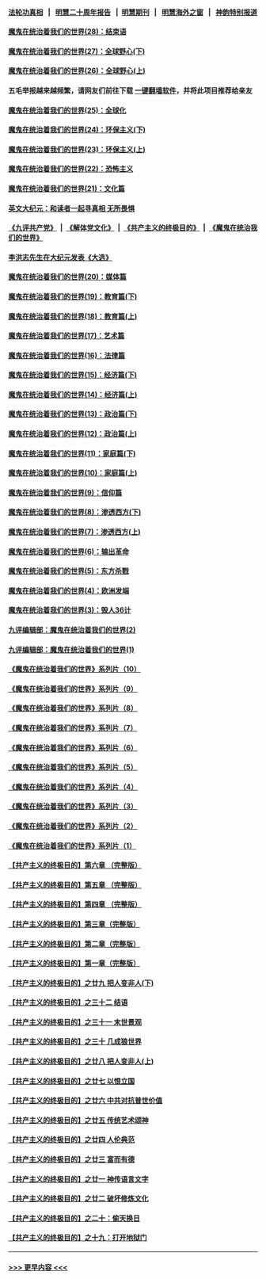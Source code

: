 #### [法轮功真相](https://github.com/gfw-breaker/truth/blob/master/README.md?t=0) &nbsp;&nbsp;|&nbsp;&nbsp; [明慧二十周年报告](https://github.com/gfw-breaker/mh-reports/blob/master/README.md?t=0) &nbsp;&nbsp;|&nbsp;&nbsp;[明慧期刊](https://github.com/gfw-breaker/mh-qikan) &nbsp;&nbsp;|&nbsp;&nbsp; [明慧海外之窗](https://github.com/gfw-breaker/mh-news/blob/master/README.md?t=0) &nbsp;&nbsp;|&nbsp;&nbsp; [神韵特别报道](https://github.com/gfw-breaker/mh-news/blob/master/shenyun.md?t=0)
#### [魔鬼在统治着我们的世界(28)：结束语](../pages/nsc422/n10936246.md?t=06110801) 
#### [魔鬼在统治着我们的世界(27)：全球野心(下)](../pages/nsc422/n10928319.md?t=06110801) 
#### [魔鬼在统治着我们的世界(26)：全球野心(上)](../pages/nsc422/n10900318.md?t=06110801) 
#### 五毛举报越来越频繁，请网友们前往下载 [一键翻墙软件](https://github.com/gfw-breaker/ssr-accounts)，并将此项目推荐给亲友
#### [魔鬼在统治着我们的世界(25)：全球化](../pages/nsc422/n10788205.md?t=06110801) 
#### [魔鬼在统治着我们的世界(24)：环保主义(下)](../pages/nsc422/n10695307.md?t=06110801) 
#### [魔鬼在统治着我们的世界(23)：环保主义(上)](../pages/nsc422/n10688613.md?t=06110801) 
#### [魔鬼在统治着我们的世界(22)：恐怖主义](../pages/nsc422/n10614727.md?t=06110801) 
#### [魔鬼在统治着我们的世界(21)：文化篇](../pages/nsc422/n10597706.md?t=06110801) 
#### [英文大纪元：和读者一起寻真相 无所畏惧](../pages/nsc422/n12542027.md?t=06110801) 
#### [《九评共产党》](https://github.com/begood0513/9ping.md/blob/master/README.md) &nbsp;|&nbsp; [《解体党文化》](../../../../jtdwh.md/blob/master/README.md)  &nbsp;|&nbsp; [《共产主义的终极目的》](../../../../gczydzjmd.md/blob/master/README.md) &nbsp;|&nbsp; [《魔鬼在统治我们的世界》](../../../../mgztzwmdsj.md/blob/master/README.md) 
#### [李洪志先生在大纪元发表《大选》](../pages/nsc422/n12534746.md?t=06110801) 
#### [魔鬼在统治着我们的世界(20)：媒体篇](../pages/nsc422/n10586579.md?t=06110801) 
#### [魔鬼在统治着我们的世界(19)：教育篇(下)](../pages/nsc422/n10564808.md?t=06110801) 
#### [魔鬼在统治着我们的世界(18)：教育篇(上)](../pages/nsc422/n10526970.md?t=06110801) 
#### [魔鬼在统治着我们的世界(17)：艺术篇](../pages/nsc422/n10499093.md?t=06110801) 
#### [魔鬼在统治着我们的世界(16)：法律篇](../pages/nsc422/n10485969.md?t=06110801) 
#### [魔鬼在统治着我们的世界(15)：经济篇(下)](../pages/nsc422/n10469975.md?t=06110801) 
#### [魔鬼在统治着我们的世界(14)：经济篇(上)](../pages/nsc422/n10457370.md?t=06110801) 
#### [魔鬼在统治着我们的世界(13)：政治篇(下)](../pages/nsc422/n10448270.md?t=06110801) 
#### [魔鬼在统治着我们的世界(12)：政治篇(上)](../pages/nsc422/n10444576.md?t=06110801) 
#### [魔鬼在统治着我们的世界(11)：家庭篇(下)](../pages/nsc422/n10440961.md?t=06110801) 
#### [魔鬼在统治着我们的世界(10)：家庭篇(上)](../pages/nsc422/n10435448.md?t=06110801) 
#### [魔鬼在统治着我们的世界(9)：信仰篇](../pages/nsc422/n10432159.md?t=06110801) 
#### [魔鬼在统治着我们的世界(8)：渗透西方(下)](../pages/nsc422/n10429603.md?t=06110801) 
#### [魔鬼在统治着我们的世界(7)：渗透西方(上)](../pages/nsc422/n10426013.md?t=06110801) 
#### [魔鬼在统治着我们的世界(6)：输出革命](../pages/nsc422/n10421536.md?t=06110801) 
#### [魔鬼在统治着我们的世界(5)：东方杀戮](../pages/nsc422/n10417707.md?t=06110801) 
#### [魔鬼在统治着我们的世界(4)：欧洲发端](../pages/nsc422/n10414890.md?t=06110801) 
#### [魔鬼在统治着我们的世界(3)：毁人36计](../pages/nsc422/n10411583.md?t=06110801) 
#### [九评编辑部：魔鬼在统治着我们的世界(2)](../pages/nsc422/n10410036.md?t=06110801) 
#### [九评编辑部：魔鬼在统治着我们的世界(1)](../pages/nsc422/n10406825.md?t=06110801) 
#### [《魔鬼在统治着我们的世界》系列片（10）](../pages/nsc422/n12292670.md?t=06110801) 
#### [《魔鬼在统治着我们的世界》系列片（9）](../pages/nsc422/n12290859.md?t=06110801) 
#### [《魔鬼在统治着我们的世界》系列片（8）](../pages/nsc422/n12287445.md?t=06110801) 
#### [《魔鬼在统治着我们的世界》系列片（7）](../pages/nsc422/n12283425.md?t=06110801) 
#### [《魔鬼在统治着我们的世界》系列片（6）](../pages/nsc422/n12282314.md?t=06110801) 
#### [《魔鬼在统治着我们的世界》系列片（5）](../pages/nsc422/n12281419.md?t=06110801) 
#### [《魔鬼在统治着我们的世界》系列片（4）](../pages/nsc422/n12274024.md?t=06110801) 
#### [《魔鬼在统治着我们的世界》系列片（3）](../pages/nsc422/n12271322.md?t=06110801) 
#### [《魔鬼在统治着我们的世界》系列片（2）](../pages/nsc422/n12269049.md?t=06110801) 
#### [《魔鬼在统治着我们的世界》系列片（1）](../pages/nsc422/n12267575.md?t=06110801) 
#### [【共产主义的终极目的】第六章 （完整版）](../pages/nsc422/n11428913.md?t=06110801) 
#### [【共产主义的终极目的】第五章 （完整版）](../pages/nsc422/n11428912.md?t=06110801) 
#### [【共产主义的终极目的】第四章 （完整版）](../pages/nsc422/n11428907.md?t=06110801) 
#### [【共产主义的终极目的】第三章（完整版）](../pages/nsc422/n11428848.md?t=06110801) 
#### [【共产主义的终极目的】第二章（完整版）](../pages/nsc422/n11428831.md?t=06110801) 
#### [【共产主义的终极目的】第一章（完整版）](../pages/nsc422/n11417651.md?t=06110801) 
#### [【共产主义的终极目的】之廿九 把人变非人(下)](../pages/nsc422/n11344140.md?t=06110801) 
#### [【共产主义的终极目的】之三十二 结语](../pages/nsc422/n11360535.md?t=06110801) 
#### [【共产主义的终极目的】之三十一 末世景观](../pages/nsc422/n11351129.md?t=06110801) 
#### [【共产主义的终极目的】之三十 几成狼世界](../pages/nsc422/n11348280.md?t=06110801) 
#### [【共产主义的终极目的】之廿八 把人变非人(上)](../pages/nsc422/n11340492.md?t=06110801) 
#### [【共产主义的终极目的】之廿七 以恨立国](../pages/nsc422/n11336944.md?t=06110801) 
#### [【共产主义的终极目的】之廿六 中共对抗普世价值](../pages/nsc422/n11324785.md?t=06110801) 
#### [【共产主义的终极目的】之廿五 传统艺术颂神](../pages/nsc422/n11296396.md?t=06110801) 
#### [【共产主义的终极目的】之廿四 人伦典范](../pages/nsc422/n11296397.md?t=06110801) 
#### [【共产主义的终极目的】之廿三 富而有德](../pages/nsc422/n11283598.md?t=06110801) 
#### [【共产主义的终极目的】之廿一 神传语言文字](../pages/nsc422/n11263265.md?t=06110801) 
#### [【共产主义的终极目的】之廿二 破坏修炼文化](../pages/nsc422/n11245728.md?t=06110801) 
#### [【共产主义的终极目的】之二十：偷天换日](../pages/nsc422/n11238846.md?t=06110801) 
#### [【共产主义的终极目的】之十九：打开地狱门](../pages/nsc422/n11206376.md?t=06110801) 

----
#### [ >>> 更早内容 <<< ](../indexes/nsc422-earlier.md)
